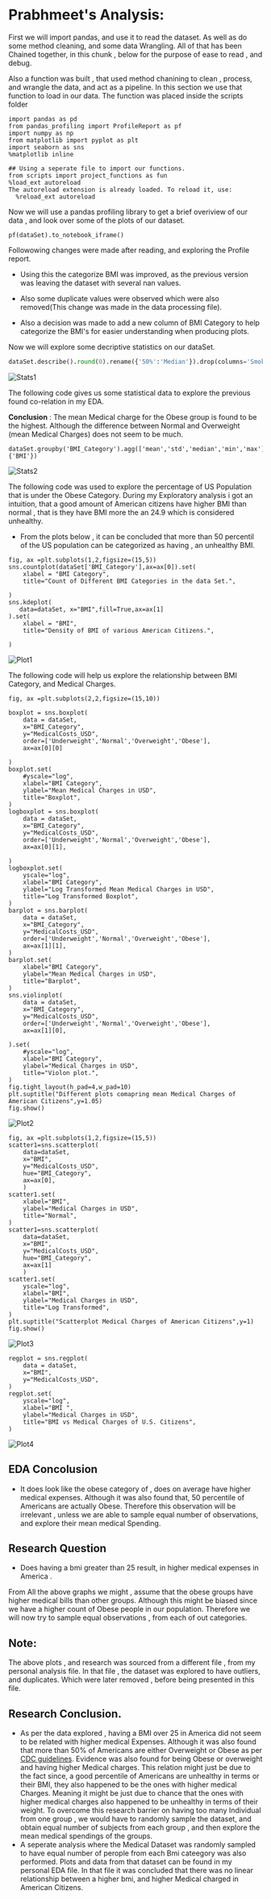 # Prabhmeet's Analysis:
First we will import pandas, and use it to read the dataset. As well as do some method cleaning, and some data Wrangling. All of that has been Chained together, in this chunk , below for the purpose of ease to read , and debug.

Also a function was built , that used method chanining to clean , process, and wrangle the data, and act as a pipeline. In this section we use that function to load in our data. The function was placed inside the scripts folder 

```
import pandas as pd
from pandas_profiling import ProfileReport as pf
import numpy as np
from matplotlib import pyplot as plt
import seaborn as sns
%matplotlib inline

## Using a seperate file to import our functions.
from scripts import project_functions as fun
%load_ext autoreload
The autoreload extension is already loaded. To reload it, use:
  %reload_ext autoreload
```
Now we will use a pandas profiling library to get a brief overiview of our data , and look over some of the plots of our dataset.

```
pf(dataSet).to_notebook_iframe()
```
Followowing changes were made after reading, and exploring the Profile report.

-  Using this the categorize BMI was improved, as the previous version was leaving the dataset with several nan values. 

-  Also some duplicate values were observed which were also removed(This change was made in the data processing file).
-   Also a decision was made to add a new column of BMI Category to help categorize the BMI's for easier understanding when producing plots.



Now we will explore some decriptive statistics on our dataSet.

```py
dataSet.describe().round(0).rename({'50%':'Median'}).drop(columns='Smoker_bin').T
```

![Stats1](Prabhmeets_images/Stats1.png)



The following code gives us some statistical data to explore the previous found co-relation in my EDA. 

**Conclusion** : The mean Medical charge for the Obese group is found to be the highest. Although the difference between Normal and Overweight (mean Medical Charges) does not seem to be much.

```
dataSet.groupby('BMI_Category').agg(['mean','std','median','min','max']).round(1).drop(columns={'BMI'})
```
![Stats2](Prabhmeets_images/Stats2.png)

The following code was used to explore the percentage of US Population that is under the Obese Category. During my Exploratory analysis i got an intuition, that a good amount of American citizens have higher BMI than normal , that is they have BMI more the an 24.9 which is considered unhealthy.

 - From the plots below , it can be concluded that more than 50 percentil of the US population can be categorized as having , an unhealthy BMI. 
```
fig, ax =plt.subplots(1,2,figsize=(15,5))
sns.countplot(dataSet['BMI_Category'],ax=ax[0]).set(
	xlabel = "BMI Category",
	title="Count of Different BMI Categories in the data Set.",
	
)
sns.kdeplot(
   data=dataSet, x="BMI",fill=True,ax=ax[1]
).set(
	xlabel = "BMI",
	title="Density of BMI of various American Citizens.",
	
)

```
![Plot1](Prabhmeets_images/plot1.png)

The following code will help us explore the relationship between BMI Category, and Medical Charges.
```
fig, ax =plt.subplots(2,2,figsize=(15,10))

boxplot = sns.boxplot(
	data = dataSet,
	x="BMI_Category",
	y="MedicalCosts_USD",
	order=['Underweight','Normal','Overweight','Obese'],
	ax=ax[0][0]

)
boxplot.set(
	#yscale="log",
	xlabel="BMI Category",
	ylabel="Mean Medical Charges in USD",
	title="Boxplot",
)
logboxplot = sns.boxplot(
	data = dataSet,
	x="BMI_Category",
	y="MedicalCosts_USD",
	order=['Underweight','Normal','Overweight','Obese'],
	ax=ax[0][1],

)
logboxplot.set(
	yscale="log",
	xlabel="BMI Category",
	ylabel="Log Transformed Mean Medical Charges in USD",
	title="Log Transformed Boxplot",
)
barplot = sns.barplot(
	data = dataSet,
	x="BMI_Category",
	y="MedicalCosts_USD",
	order=['Underweight','Normal','Overweight','Obese'],
	ax=ax[1][1],
)
barplot.set(
	xlabel="BMI Category",
	ylabel="Mean Medical Charges in USD",
	title="Barplot",
)
sns.violinplot(
	data = dataSet,
	x="BMI_Category",
	y="MedicalCosts_USD",
	order=['Underweight','Normal','Overweight','Obese'],
	ax=ax[1][0],

).set(
	#yscale="log",
	xlabel="BMI Category",
	ylabel="Medical Charges in USD",
	title="Violon plot.",
)
fig.tight_layout(h_pad=4,w_pad=10)
plt.suptitle("Different plots comapring mean Medical Charges of American Citizens",y=1.05)
fig.show()

```
![Plot2](Prabhmeets_images/plot2.png)

```
fig, ax =plt.subplots(1,2,figsize=(15,5))
scatter1=sns.scatterplot(
	data=dataSet,
	x="BMI",
	y="MedicalCosts_USD",
	hue="BMI_Category",
	ax=ax[0],
	)
scatter1.set(
	xlabel="BMI",
	ylabel="Medical Charges in USD",
	title="Normal",
)
scatter1=sns.scatterplot(
	data=dataSet,
	x="BMI",
	y="MedicalCosts_USD",
	hue="BMI_Category",
	ax=ax[1]
	)
scatter1.set(
	yscale="log",
	xlabel="BMI",
	ylabel="Medical Charges in USD",
	title="Log Transformed",
)
plt.suptitle("Scatterplot Medical Charges of American Citizens",y=1)
fig.show()

```

![Plot3](Prabhmeets_images/plot3.png)

```
regplot = sns.regplot(
	data = dataSet,
	x="BMI",
	y="MedicalCosts_USD",
)
regplot.set(
	yscale="log",
	xlabel="BMI ",
	ylabel="Medical Charges in USD",
	title="BMI vs Medical Charges of U.S. Citizens",
)
```


![Plot4](Prabhmeets_images/plot4.png)

## EDA Concolusion

-  It does look like the obese category of , does on average have higher medical expenses. Although it was also found that, 50 percentile of Americans are actually Obese. Therefore this observation will be irrelevant , unless we are able to sample equal number of observations, and explore their mean medical Spending. 

## Research Question

-  Does having a bmi greater than 25 result, in higher medical expenses in America .

From All the above graphs we might , assume that the obese groups have higher medical bills than other groups. Although this might be biased since we have a higher count of Obese people in our population. Therefore we will now try to sample equal observations , from each of out categories.

## Note:

The above plots , and research was sourced from a different file , from my personal analysis file. In that file , the dataset was explored to have outliers, and duplicates. Which were later removed , before being presented in this file.

## Research Conclusion.

-  As per the data explored , having a BMI over 25 in America did not seem to be related with higher medical Expenses. Although it was also found that more than 50% of Americans are either Overweight or Obese as per [CDC guidelines](https://www.cdc.gov/healthyweight/assessing/index.html). Evidence was also found for being Obese or overweight and having higher Medical charges. This relation might just be due to the fact since, a good percentile of Americans are unhealthy in terms or their BMI, they also happened to be the ones with higher medical Charges. Meaning it might be just due to chance that the ones with higher medical charges also happened to be unhealthy in terms of their weight. To overcome this research barrier on having too many Individual from one group , we would have to randomly sample the dataset, and obtain equal number of subjects from each group , and then explore the mean medical spendings of the groups.
-  A seperate analysis where the Medical Dataset was randomly sampled to have equal number of perople from each Bmi cateegory was also performed. Plots and data from that dataset can be found in my personal EDA file. In that file it was concluded that there was no linear relationship between a higher bmi, and higher Medical charged in American Citizens.

